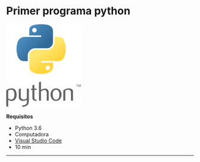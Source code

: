 # Primer programa python

![Logo](imagenes/logodepython1.png)

**Requisitos**
- Python 3.6
- Computadora
- [Visual Studio Code](https://code.visualstudio.com/)
- 10 min
--------------------------------------------

